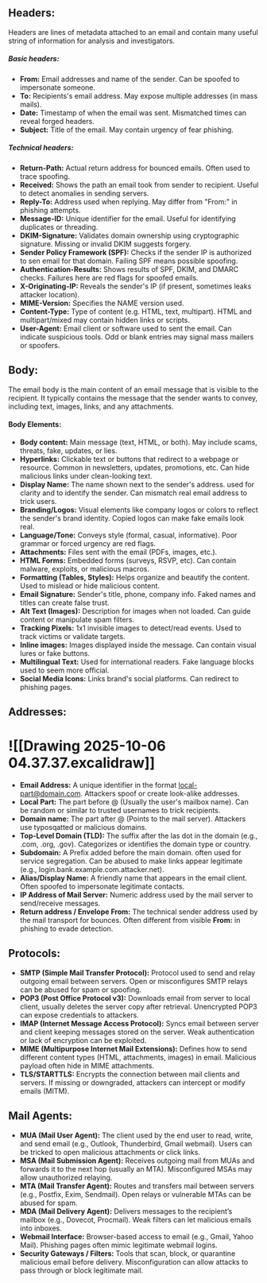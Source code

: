 ## Headers:
Headers are lines of metadata attached to an email and contain many useful string of information for analysis and investigators.

##### Basic headers:
- **From:** Email addresses and name of the sender. Can be spoofed to impersonate someone.
- **To:** Recipients's email address. May expose multiple addresses (in mass mails).
- **Date:** Timestamp of when the email was sent. Mismatched times can reveal forged headers.
- **Subject:** Title of the email. May contain urgency of fear phishing.

##### Technical headers:
- **Return-Path:** Actual return address for bounced emails. Often used to trace spoofing.
- **Received:** Shows the path an email took from sender to recipient. Useful to detect anomalies in sending servers.
- **Reply-To:** Address used when replying. May differ from "From:" in phishing attempts.
- **Message-ID:** Unique identifier for the email. Useful for identifying duplicates or threading.
- **DKIM-Signature:** Validates domain ownership using cryptographic signature. Missing or invalid DKIM suggests forgery.
- **Sender Policy Framework (SPF):** Checks if the sender IP is authorized to sen email for that domain. Failing SPF means possible spoofing.
- **Authentication-Results:** Shows results of SPF, DKIM, and DMARC checks. Failures here are red flags for spoofed emails.
- **X-Originating-IP:** Reveals the sender's IP (if present, sometimes leaks attacker location).
- **MIME-Version:** Specifies the NAME version used.
- **Content-Type:** Type of content (e.g. HTML, text, multipart). HTML and multipart/mixed may contain hidden links or scripts.
- **User-Agent:** Email client or software used to sent the email. Can indicate suspicious tools. Odd or blank entries may signal mass mailers or spoofers.
## Body:
The email body is the main content of an email message that is visible to the recipient.
It typically contains the message that the sender wants to convey, including text, images, links, and any attachments.

#### Body Elements:
- **Body content:** Main message (text, HTML, or both). May include scams, threats, fake, updates, or lies.
- **Hyperlinks:** Clickable text or buttons that redirect to a webpage or resource. Common in newsletters, updates, promotions, etc. Can hide malicious links under clean-looking text.
- **Display Name:** The name shown next to the sender's address. used for clarity and to identify the sender. Can mismatch real email address to trick users.
- **Branding/Logos:** Visual elements like company logos or colors to reflect the sender's brand identity. Copied logos can make fake emails look real.
- **Language/Tone:** Conveys style (formal, casual, informative). Poor grammar or forced urgency are red flags.
- **Attachments:** Files sent with the email (PDFs, images, etc.).
- **HTML Forms:** Embedded forms (surveys, RSVP, etc). Can contain malware, exploits, or malicious macros.
- **Formatting (Tables, Styles):** Helps organize and beautify the content. Used to mislead or hide malicious content.
- **Email Signature:** Sender's title, phone, company info. Faked names and titles can create false trust.
- **Alt Text (Images):** Description for images when not loaded. Can guide content or manipulate spam filters.
- **Tracking Pixels:** 1x1 invisible images to detect/read events. Used to track victims or validate targets.
- **Inline images:** Images displayed inside the message. Can contain visual lures or fake buttons.
- **Multilingual Text:** Used for international readers. Fake language blocks used to seem more official.
- **Social Media Icons:** Links brand's social platforms. Can redirect to phishing pages.

## Addresses:
# ![[Drawing 2025-10-06 04.37.37.excalidraw]]
- **Email Address:** A unique identifier in the format [local-part@domain.com](#). Attackers spoof or create look-alike addresses.
- **Local Part:** The part before @ (Usually the user's mailbox name). Can be random or similar to trusted usernames to trick recipients.
- **Domain name:** The part after @ (Points to the mail server). Attackers use typosqatted or malicious domains.
- **Top-Level  Domain (TLD):** The suffix after the las dot in the domain (e.g., .com, .org, .gov). Categorizes or identifies the domain type or country.
- **Subdomain:** A Prefix added before the main domain. often used for service segregation. Can be abused to make links appear legitimate (e.g., login.bank.example.com.attacker.net).
- **Alias/Display Name:** A friendly name that appears in the email client. Often spoofed to impersonate legitimate contacts.
- **IP Address of Mail Server:** Numeric address used by the mail server to send/receive messages.
- **Return address / Envelope From:** The technical sender address used by the mail transport for bounces. Often different from visible **From:** in phishing to evade detection.
 
## Protocols:
- **SMTP (Simple Mail Transfer Protocol):** Protocol used to send and relay outgoing email between servers. Open or misconfigures SMTP relays can be abused for spam or spoofing.
- **POP3 (Post Office Protocol v3):** Downloads email from server to local client, usually deletes the server copy after retrieval. Unencrypted POP3 can expose credentials to attackers.
- **IMAP (Internet Message Access Protocol):** Syncs email between server and client keeping messages stored on the server. Weak authentication or lack of encryption can be exploited.
- **MIME (Multipurpose Internet Mail Extensions):** Defines how to send different content types (HTML, attachments, images) in email. Malicious payload often hide in MIME attachments.
- **TLS/STARTTLS:** Encrypts the connection between mail clients and servers. If missing or downgraded, attackers can intercept or modify emails (MITM).

## Mail Agents:
 - **MUA (Mail User Agent):** The client used by the end user to read, write, and send email (e.g., Outlook, Thunderbird, Gmail webmail). Users can be tricked to open malicious attachments or click links.
 - **MSA (Mail Submission Agent):** Receives outgoing mail from MUAs and forwards it to the next hop (usually an MTA). Misconfigured MSAs may allow unauthorized relaying.
 - **MTA (Mail Transfer Agent):** Routes and transfers mail between servers (e.g., Postfix, Exim, Sendmail). Open relays or vulnerable MTAs can be abused for spam.
 - **MDA (Mail Delivery Agent):** Delivers messages to the recipient’s mailbox (e.g., Dovecot, Procmail). Weak filters can let malicious emails into inboxes.
 - **Webmail Interface:** Browser-based access to email (e.g., Gmail, Yahoo Mail). Phishing pages often mimic legitimate webmail logins.
 - **Security Gateways / Filters:** Tools that scan, block, or quarantine malicious email before delivery. Misconfiguration can allow attacks to pass through or block legitimate mail.